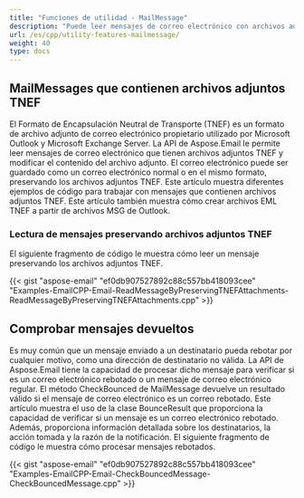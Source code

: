 ```yaml
---
title: "Funciones de utilidad - MailMessage"
description: "Puede leer mensajes de correo electrónico con archivos adjuntos TNEF utilizados por Microsoft Outlook y Exchange Server, y modificar el contenido del archivo adjunto utilizando la API de la Biblioteca de Análisis de Correo Electrónico en C++."
url: /es/cpp/utility-features-mailmessage/
weight: 40
type: docs
---
```


## **MailMessages que contienen archivos adjuntos TNEF**

El Formato de Encapsulación Neutral de Transporte (TNEF) es un formato de archivo adjunto de correo electrónico propietario utilizado por Microsoft Outlook y Microsoft Exchange Server. La API de Aspose.Email le permite leer mensajes de correo electrónico que tienen archivos adjuntos TNEF y modificar el contenido del archivo adjunto. El correo electrónico puede ser guardado como un correo electrónico normal o en el mismo formato, preservando los archivos adjuntos TNEF. Este artículo muestra diferentes ejemplos de código para trabajar con mensajes que contienen archivos adjuntos TNEF. Este artículo también muestra cómo crear archivos EML TNEF a partir de archivos MSG de Outlook.

### **Lectura de mensajes preservando archivos adjuntos TNEF**

El siguiente fragmento de código le muestra cómo leer un mensaje preservando los archivos adjuntos TNEF.

{{< gist "aspose-email" "ef0db907527892c88c557bb418093cee" "Examples-EmailCPP-Email-ReadMessageByPreservingTNEFAttachments-ReadMessageByPreservingTNEFAttachments.cpp" >}}

## **Comprobar mensajes devueltos**

Es muy común que un mensaje enviado a un destinatario pueda rebotar por cualquier motivo, como una dirección de destinatario no válida. La API de Aspose.Email tiene la capacidad de procesar dicho mensaje para verificar si es un correo electrónico rebotado o un mensaje de correo electrónico regular. El método CheckBounced de MailMessage devuelve un resultado válido si el mensaje de correo electrónico es un correo rebotado. Este artículo muestra el uso de la clase BounceResult que proporciona la capacidad de verificar si un mensaje es un correo electrónico rebotado. Además, proporciona información detallada sobre los destinatarios, la acción tomada y la razón de la notificación. El siguiente fragmento de código le muestra cómo procesar mensajes rebotados.

{{< gist "aspose-email" "ef0db907527892c88c557bb418093cee" "Examples-EmailCPP-Email-CheckBouncedMessage-CheckBouncedMessage.cpp" >}}

